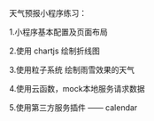天气预报小程序练习：

1.小程序基本配置及页面布局

2.使用 chartjs 绘制折线图

3.使用粒子系统 绘制雨雪效果的天气

4.使用云函数，mock本地服务请求数据

5.使用第三方服务插件 —— calendar

